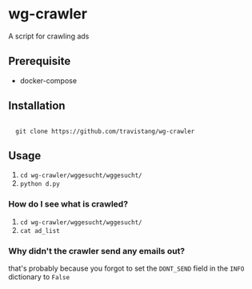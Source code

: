 # wg-crawler
A script for crawling ads

## Prerequisite
* docker-compose

## Installation
<code>
  git clone https://github.com/travistang/wg-crawler
</code>

## Usage
1. `cd wg-crawler/wggesucht/wggesucht/`
2. `python d.py`

### How do I see what is crawled?
1. `cd wg-crawler/wggesucht/wggesucht/`
2. `cat ad_list`

### Why didn't the crawler send any emails out?
that's probably because you forgot to set the <code>DONT_SEND</code> field in the <code>INFO</code> dictionary to <code>False</code>
